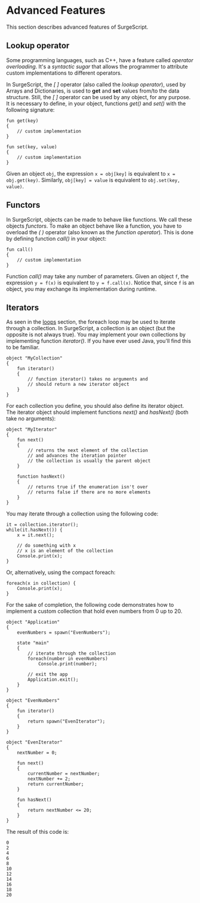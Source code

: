 Advanced Features
=================

This section describes advanced features of SurgeScript.

Lookup operator
---------------

Some programming languages, such as C++, have a feature called *operator overloading*. It's a *syntactic sugar* that allows the programmer to attribute custom implementations to different operators.

In SurgeScript, the *[ ]* operator (also called the *lookup operator*), used by Arrays and Dictionaries, is used to **get** and **set** values from/to the data structure. Still, the *[ ]* operator can be used by any object, for any purpose. It is necessary to define, in your object, functions *get()* and *set()* with the following signature:

```
fun get(key)
{
    // custom implementation
}

fun set(key, value)
{
    // custom implementation
}
```

Given an object `obj`, the expression `x = obj[key]` is equivalent to `x = obj.get(key)`. Similarly, `obj[key] = value` is equivalent to `obj.set(key, value)`.

Functors
--------

In SurgeScript, objects can be made to behave like functions. We call these objects *functors*. To make an object behave like a function, you have to overload the *( )* operator (also known as the *function operator*). This is done by defining function *call()* in your object:

```
fun call()
{
    // custom implementation
}
```

Function *call()* may take any number of parameters. Given an object `f`, the expression `y = f(x)` is equivalent to `y = f.call(x)`. Notice that, since `f` is an object, you may exchange its implementation during runtime.

Iterators
---------

As seen in the [loops](loops#foreach) section, the foreach loop may be used to iterate through a collection. In SurgeScript, a collection is an object (but the opposite is not always true). You may implement your own collections by implementing function *iterator()*. If you have ever used Java, you'll find this to be familiar.

```
object "MyCollection"
{
    fun iterator()
    {
        // function iterator() takes no arguments and 
        // should return a new iterator object
    }
}
```

For each collection you define, you should also define its iterator object. The iterator object should implement functions *next()* and *hasNext()* (both take no arguments):

```
object "MyIterator"
{
    fun next()
    {
        // returns the next element of the collection
        // and advances the iteration pointer
        // the collection is usually the parent object
    }

    function hasNext()
    {
        // returns true if the enumeration isn't over
        // returns false if there are no more elements
    }
}
```

You may iterate through a collection using the following code:

```
it = collection.iterator();
while(it.hasNext()) {
    x = it.next();
   
    // do something with x
    // x is an element of the collection
    Console.print(x);
}
```

Or, alternatively, using the compact foreach:

```
foreach(x in collection) {
    Console.print(x);
}
```

For the sake of completion, the following code demonstrates how to implement a custom collection that hold even numbers from 0 up to 20.

```
object "Application"
{
    evenNumbers = spawn("EvenNumbers");

    state "main"
    {
        // iterate through the collection
        foreach(number in evenNumbers)
            Console.print(number);

        // exit the app
        Application.exit();
    }
}

object "EvenNumbers"
{
    fun iterator()
    {
        return spawn("EvenIterator");
    }
}

object "EvenIterator"
{
    nextNumber = 0;

    fun next()
    {
        currentNumber = nextNumber;
        nextNumber += 2;
        return currentNumber;
    }

    fun hasNext()
    {
        return nextNumber <= 20;
    }
}
```

The result of this code is:

```
0
2
4
6
8
10
12
14
16
18
20
```